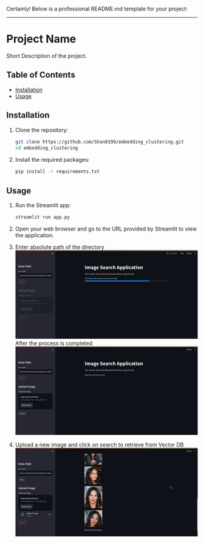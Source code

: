 Certainly! Below is a professional README.md template for your project:

---

# Project Name

Short Description of the project.

## Table of Contents

- [Installation](#installation)
- [Usage](#usage)


## Installation

1. Clone the repository:
   ```bash
   git clone https://github.com/Shan0199/embedding_clustering.git
   cd embedding_clustering
   ```

2. Install the required packages:
   ```bash
   pip install -r requirements.txt
   ```

## Usage

1. Run the Streamlit app:
   ```bash
   streamlit run app.py
   ```

2. Open your web browser and go to the URL provided by Streamlit to view the application.
3. Enter absolute path of the directory 
![k](image-1.png)
After the process is completed
![alt text](image-2.png)

4. Upload a new image and click on search to retrieve from Vector DB
![alt text](image-3.png)